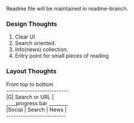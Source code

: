 Readme file will be maintained in readme-branch.
### Design Thoughts
1. Clear UI
2. Search oriented.
3. Info(news) collection.
4. Entry point for small pieces of reading

### Layout Thoughts
From top to bottom  <br>
 --------------------------<br>
|G| Search or URL         |<br>
 ____progress bar ________<br>
|Social | Search | News   |<br>
 -------------------------<br>


